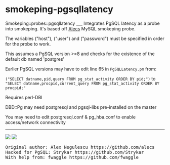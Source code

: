 <h1>smokeping-pgsqllatency</h1>
Smokeping::probes::pgsqllatency
___
Integrates PgSQL latency as a probe into smokeping. It's based off <a href="https://github.com/alecs/smokeping-plugins">Alecs</a> MySQL smokeping probe.

The variables ("host"), ("user") and ("password") must be specified in order for the probe to work.

This assumes a PgSQL version >=8 and checks for the existence of the default db named 'postgres'

Earlier PgSQL versions may have to edit line 65 in <code>PgSQLLatency.pm</code> from:

`("SELECT datname,pid,query FROM pg_stat_activity ORDER BY pid;")`
to
`"SELECT datname,procpid,current_query FROM pg_stat_activity ORDER BY procpid;"`

Requires perl-DBI

DBD::Pg may need postgresql and pgsql-libs pre-installed on the master

You may need to edit postgresql.conf & pg_hba.conf to enable access/network connectivity

___
<img src="https://dl.dropboxusercontent.com/u/314525/PT4_DB_mini.png">
<img src="https://dl.dropboxusercontent.com/u/314525/Slack14_DB_mini.png">

<pre>
Original author: Alex Negulescu https://github.com/alecs
Hacked for PgSQL: Strykar https://github.com/Strykar
With help from: fwaggle https://github.com/fwaggle
</pre>
